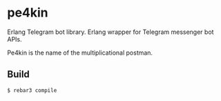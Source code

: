 pe4kin
=====

Erlang Telegram bot library.
Erlang wrapper for Telegram messenger bot APIs.

Pe4kin is the name of the multiplicational postman.

Build
-----

    $ rebar3 compile
